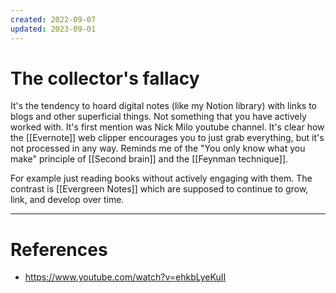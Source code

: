 ```yaml
---
created: 2022-09-07
updated: 2023-09-01
---
```

# The collector's fallacy
It's the tendency to hoard digital notes (like my Notion library) with links to blogs and other superficial things. Not something that you have actively worked with. It's first mention was Nick Milo youtube channel. It's clear how the [[Evernote]] web clipper encourages you to just grab everything, but it's not processed in any way. Reminds me of the "You only know what you make" principle of [[Second brain]] and the [[Feynman technique]].

For example just reading books without actively engaging with them. The contrast is [[Evergreen Notes]] which are supposed to continue to grow, link, and develop over time.

---
# References
* https://www.youtube.com/watch?v=ehkbLyeKuII